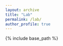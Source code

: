 ```yaml
---
layout: archive
title: "Lab"
permalink: /lab/
author_profile: true
---
```


{% include base_path %}
